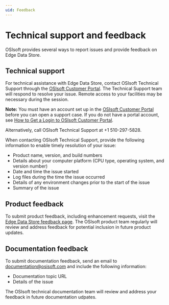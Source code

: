 ```yaml
---
uid: Feedback
---
```


# Technical support and feedback

OSIsoft provides several ways to report issues and provide feedback on Edge Data Store.

## Technical support

For technical assistance with Edge Data Store, contact OSIsoft Technical Support through the [OSIsoft Customer Portal](https://customers.osisoft.com/s/createcase). The Technical Support team will respond to resolve your issue. Remote access to your facilities may be necessary during the session.

**Note:**  You must have an account set up in the [OSIsoft Customer Portal](https://my.osisoft.com/) before you can open a support case. If you do not have a portal account, see [How to Get a Login to OSIsoft Customer Portal](https://explore.osisoft.com/myosisoft-customer-portal/how-to-get-a-login).

Alternatively, call OSIsoft Technical Support at +1 510-297-5828.

When contacting OSIsoft Technical Support, provide the following information to enable timely resolution of your issue:
- Product name, version, and build numbers
- Details about your computer platform (CPU type, operating system, and version number)
- Date and time the issue started
- Log files during the time the issue occurred
- Details of any environment changes prior to the start of the issue
- Summary of the issue  

## Product feedback

To submit product feedback, including enhancement requests, visit the [Edge Data Store feedback page](https://feedback.osisoft.com/forums/906877-edge-data-store). The OSIsoft product team regularly will review and address feedback for potential inclusion in future product updates. 

## Documentation feedback

To submit documentation feedback, send an email to [documentation@osisoft.com](mailto:documentation@osisoft.com?subject=OSIsoft%20adapter%20documentation) and include the following information:
- Documentation topic URL
- Details of the issue

The OSIsoft technical documentation team will review and address your feedback in future documentation udpates.
